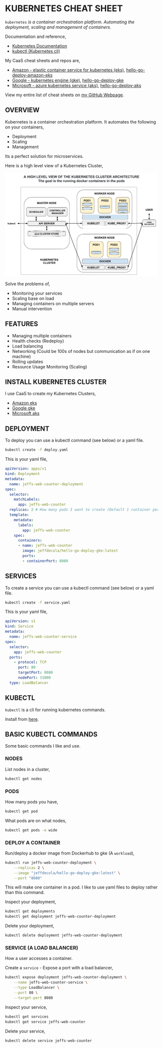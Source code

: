 # KUBERNETES CHEAT SHEET

`kubernetes` _is a container orchestration platform.
Automating the deployment, scaling and management of containers._

Documentation and reference,

* [Kubernetes Documentation](https://dcos.io/)
* [kubectl (Kubernetes cli)](https://kubernetes.io/docs/reference/kubectl/overview/)

My CaaS cheat sheets and repos are,

  * [Amazon - elastic container service for kubernetes (eks)](https://github.com/JeffDeCola/my-cheat-sheets/tree/master/software/service-architectures/containers-as-a-service/amazon-elastic-container-service-for-kubernetes-cheat-sheet),
    [hello-go-deploy-amazon-eks](https://github.com/JeffDeCola/hello-go-deploy-amazon-eks)
  * [Google - kubernetes engine (gke)](https://github.com/JeffDeCola/my-cheat-sheets/tree/master/software/service-architectures/containers-as-a-service/google-kubernetes-engine-cheat-sheet),
    [hello-go-deploy-gke](https://github.com/JeffDeCola/hello-go-deploy-gke)
  * [Microsoft - azure kubernetes service (aks)](https://github.com/JeffDeCola/my-cheat-sheets/tree/master/software/service-architectures/containers-as-a-service/microsoft-azure-kubernetes-service-cheat-sheet),
    [hello-go-deploy-aks](https://github.com/JeffDeCola/hello-go-deploy-aks)

View my entire list of cheat sheets on
[my GitHub Webpage](https://jeffdecola.github.io/my-cheat-sheets/).

## OVERVIEW

Kubernetes is a container orchestration platform. It
automates the following on your containers,

* Deployment
* Scaling
* Management

Its a perfect solution for microservices.

Here is a high level view of a Kubernetes Cluster,

![IMAGE - kubernetes-cluster-architecture - IMAGE](../../../../../docs/pics/kubernetes-cluster-architecture.jpg)

Solve the problems of,

* Monitoring your services
* Scaling base on load
* Managing containers on multiple servers
* Manual intervention

## FEATURES

* Managing multiple containers
* Health checks (Redeploy)
* Load balancing
* Networking (Could be 100s of nodes but communication as if on one machine)
* Rolling updates
* Resource Usage Monitoring (Scaling)

## INSTALL KUBERNETES CLUSTER

I use CaaS to create my Kubernetes Clusters,

* [Amazon eks](https://github.com/JeffDeCola/my-cheat-sheets/tree/master/software/service-architectures/containers-as-a-service/amazon-elastic-container-service-for-kubernetes-cheat-sheet)
* [Google gke](https://github.com/JeffDeCola/my-cheat-sheets/tree/master/software/service-architectures/containers-as-a-service/google-kubernetes-engine-cheat-sheet)
* [Microsoft aks](https://github.com/JeffDeCola/my-cheat-sheets/tree/master/software/service-architectures/containers-as-a-service/microsoft-azure-kubernetes-service-cheat-sheet)

## DEPLOYMENT

To deploy you can use a kubectl command (see below) or a yaml file.

```bash
kubectl create -f deploy.yaml
```

This is your yaml file,

```yaml
apiVersion: apps/v1
kind: Deployment
metadata:
  name: jeffs-web-counter-deployment
spec:
  selector:
    matchLabels:
      app: jeffs-web-counter
  replicas: 2 # How many pods I want to create (Default 1 container per pod)
  template:
    metadata:
      labels:
        app: jeffs-web-counter
    spec:
      containers:
      - name: jeffs-web-counter
        image: jeffdecola/hello-go-deploy-gke:latest
        ports:
        - containerPort: 8080
```

## SERVICES

To create a service you can use a kubectl command (see below)
or a yaml file.

```bash
kubectl create -f service.yaml
```

This is your yaml file,

```yaml
apiVersion: v1
kind: Service
metadata:
  name: jeffs-web-counter-service
spec:
  selector:
    app: jeffs-web-counter
  ports:
    - protocol: TCP
      port: 80
      targetPort: 8080
      nodePort: 31000
  type: LoadBalancer
```

## KUBECTL

`kubectl` is a cli for running kubernetes commands.

Install from [here](https://kubernetes.io/docs/tasks/tools/install-kubectl/).

## BASIC KUBECTL COMMANDS

Some basic commands I like and use.

### NODES

List nodes in a cluster,

```bash
kubectl get nodes
```

### PODS

How many pods you have,

```bash
kubectl get pod
```

What pods are on what nodes,

```bash
kubectl get pods -o wide
```

### DEPLOY A CONTAINER

Run/deploy a docker image from Dockerhub to gke (A `workload`),

```bash
kubectl run jeffs-web-counter-deployment \
    --replicas 2 \
    --image "jeffdecola/hello-go-deploy-gke:latest" \
    --port "8080"
```

This will make one container in a pod.
I like to use yaml files to deploy rather than this command.

Inspect your deployment,

```bash
kubectl get deployments
kubectl get deployment jeffs-web-counter-deployment
```

Delete your deployment,

```bash
kubectl delete deployment jeffs-web-counter-deployment
```

### SERVICE (A LOAD BALANCER)

How a user accesses a container.

Create a `service` - Expose a port with a load balancer,

```bash
kubectl expose deployment jeffs-web-counter-deployment \
    --name jeffs-web-counter-service \
    --type LoadBalancer \
    --port 80 \
    --target-port 8080
```

Inspect your service,

```bash
kubectl get services
kubectl get service jeffs-web-counter
```

Delete your service,

```bash
kubectl delete service jeffs-web-counter
```
